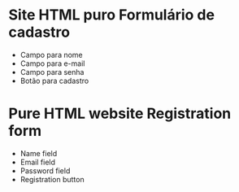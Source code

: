 # Site HTML puro Formulário de cadastro
 - Campo para nome
 - Campo para e-mail
 - Campo para senha
 - Botão para cadastro


# Pure HTML website Registration form
 - Name field
 - Email field
 - Password field
 - Registration button
